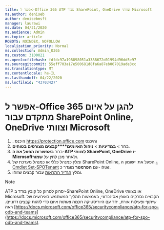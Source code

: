 ```yaml
---
title: אפשר ל-Office 365 ATP עבור SharePoint, OneDrive וצוותי Microsoft
ms.author: deniseb
author: denisebmsft
manager: laurawi
ms.date: 04/21/2020
ms.audience: Admin
ms.topic: article
ROBOTS: NOINDEX, NOFOLLOW
localization_priority: Normal
ms.collection: Admin_O365
ms.custom: 3100021
ms.openlocfilehash: fdfdc97a198898051a3388672d01994d96dd5e97
ms.sourcegitcommit: 55eff703a17e500681d8fa6a87eb067019ade3cc
ms.translationtype: MT
ms.contentlocale: he-IL
ms.lasthandoff: 04/22/2020
ms.locfileid: "43703427"
---
```

# <a name="enable-office-365-advanced-threat-protection-for-sharepoint-online-onedrive-and-microsoft-teams"></a>אפשר ל-Office 365 להגן על איום מתקדם עבור SharePoint Online, OneDrive וצוותי Microsoft

1. . היכנס https://protection.office.com והיכנס
2. בחר > **במדיניות** >  **ניהול האיומים****קבצים מצורפים בטוחים**.
3. בחר **באפשרות הפעל את ה-ATP לצוותי SharePoint, OneDrive ו-Microsoft**ולאחר מכן לחץ על **שמור**.
4. ומלץ כמנהל כללי או כמנהל מערכת של SharePoint Online, הפעל את יישומון ה [-Cmdlet Set-SPOTenant](https://docs.microsoft.com/powershell/module/sharepoint-online/Set-SPOTenant?view=sharepoint-ps) עם **הפרמטר** מוגדר כ- *true*.
5. ומלץ [הגדיר התראות](https://docs.microsoft.com/office365/securitycompliance/turn-on-atp-for-spo-odb-and-teams#set-up-alerts-for-detected-files) עבור קבצים שזוהו.

> [!NOTE]
> ATP יסרוק לסרוק כל קובץ בודד ב-SharePoint Online, OneDrive או בצוותי Microsoft. הקבצים נסרקים באופן אסינכרוני, באמצעות תהליך המשתמש באירועים של שיתוף ופעילות אורח, יחד עם היוריסטיקה חכמה ואותות איום כדי לזהות קבצים זדוניים. ראה [https://docs.microsoft.com/office365/securitycompliance/atp-for-spo-odb-and-teams](https://docs.microsoft.com/office365/securitycompliance/atp-for-spo-odb-and-teams).